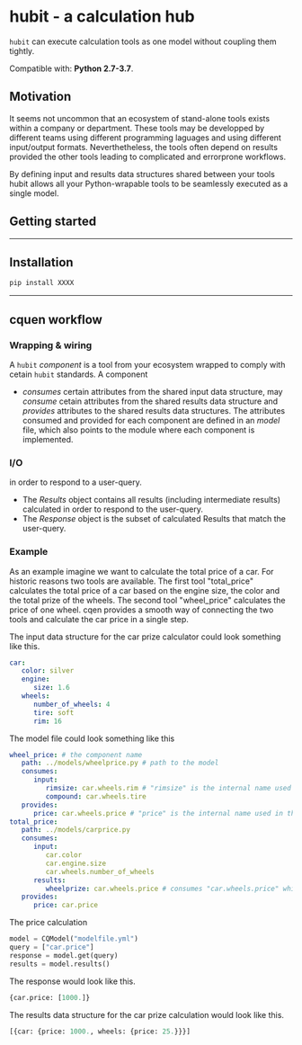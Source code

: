 ﻿# hubit - a calculation hub  

`hubit` can execute calculation tools as one model without coupling them tightly.

Compatible with: __Python 2.7-3.7__.

## Motivation
It seems not uncommon that an ecosystem of stand-alone tools exists within a company or department. These tools may be developped by  different teams using different programming laguages and using different input/output formats. Neverthetheless, the tools often depend on results provided the other tools leading to complicated and errorprone workflows.

By defining input and results data structures shared between your tools hubit allows all your Python-wrapable tools to be seamlessly executed as a single model.


## Getting started



------------------


## Installation

```sh
pip install XXXX
```

------------------


## cquen workflow

### Wrapping & wiring
A `hubit` _component_ is a tool from your ecosystem wrapped to comply with cetain `hubit` standards. A component 

- _consumes_ certain attributes from the shared input data structure, may _consume_ cetain attributes from the shared results data structure and _provides_ attributes to the shared results data structures. The attributes consumed and provided for each component are defined in an _model_ file, which also points to the module where each component is implemented.

### I/O
in order to respond to a user-query.
- The _Results_ object contains all results (including intermediate results) calculated in order to respond to the user-query.
- The _Response_ object is the subset of calculated Results that match the user-query.


### Example
As an example imagine we want to calculate the total price of a car. For historic reasons two tools are available. The first tool "total_price" calculates the total price of a car based on the engine size, the color and the total prize of the wheels. The second tool "wheel_price" calculates the price of one wheel. cqen provides a smooth way of connecting the two tools and calculate the car price in a single step.

The input data structure for the car prize calculator could look something like this.

```yml
car:
   color: silver
   engine:
      size: 1.6
   wheels:
      number_of_wheels: 4
      tire: soft
      rim: 16
```


The model file could look something like this 

```yml
wheel_price: # the component name
   path: ../models/wheelprice.py # path to the model
   consumes:
      input:
         rimsize: car.wheels.rim # "rimsize" is the internal name used in the component "car.wheels.rim" is a path in the input data structure
         compound: car.wheels.tire
   provides:
      price: car.wheels.price # "price" is the internal name used in the component "car.wheels.price" is a path in the results data structure
total_price: 
   path: ../models/carprice.py 
   consumes:
      input: 
         car.color
         car.engine.size
         car.wheels.number_of_wheels
      results:
         wheelprize: car.wheels.price # consumes "car.wheels.price" which is provided by the "wheel_price" component
   provides:
      price: car.price
```
The price calculation 

```python
model = CQModel("modelfile.yml")
query = ["car.price"]
response = model.get(query)
results = model.results()
```

The response would look like this.

```python
{car.price: [1000.]}
```

The results data structure for the car prize calculation would look like this.

```python
[{car: {price: 1000., wheels: {price: 25.}}}]
```







